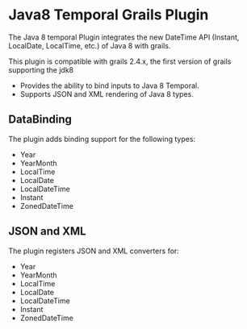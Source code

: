 Java8 Temporal Grails Plugin
============================
The Java 8 temporal Plugin integrates the new DateTime API (Instant, LocalDate, LocalTime, etc.) of Java 8 with grails.

This plugin is compatible with grails 2.4.x, the first version of grails supporting the jdk8

* Provides the ability to bind inputs to Java 8 Temporal.
* Supports JSON and XML rendering of Java 8 types.

DataBinding
-----------

The plugin adds binding support for the following types:

  * Year
  * YearMonth
  * LocalTime
  * LocalDate
  * LocalDateTime
  * Instant
  * ZonedDateTime

JSON and XML
------------

The plugin registers JSON and XML converters for:

   * Year
   * YearMonth
   * LocalTime
   * LocalDate
   * LocalDateTime
   * Instant
   * ZonedDateTime

